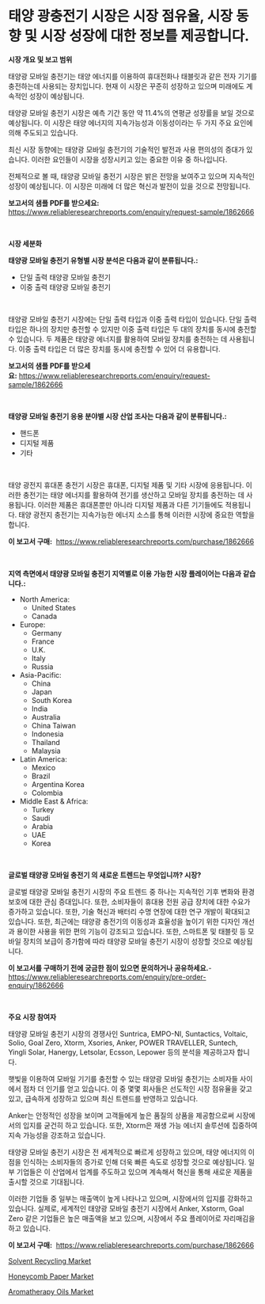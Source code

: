 <p><h1>태양 광충전기 시장은 시장 점유율, 시장 동향 및 시장 성장에 대한 정보를 제공합니다.</h1></p><p><strong>시장 개요 및 보고 범위</strong></p>
<p><p>태양광 모바일 충전기는 태양 에너지를 이용하여 휴대전화나 태블릿과 같은 전자 기기를 충전하는데 사용되는 장치입니다. 현재 이 시장은 꾸준히 성장하고 있으며 미래에도 계속적인 성장이 예상됩니다. </p><p>태양광 모바일 충전기 시장은 예측 기간 동안 약 11.4%의 연평균 성장률을 보일 것으로 예상됩니다. 이 시장은 태양 에너지의 지속가능성과 이동성이라는 두 가지 주요 요인에 의해 주도되고 있습니다. </p><p>최신 시장 동향에는 태양광 모바일 충전기의 기술적인 발전과 사용 편의성의 증대가 있습니다. 이러한 요인들이 시장을 성장시키고 있는 중요한 이유 중 하나입니다. </p><p>전체적으로 볼 때, 태양광 모바일 충전기 시장은 밝은 전망을 보여주고 있으며 지속적인 성장이 예상됩니다. 이 시장은 미래에 더 많은 혁신과 발전이 있을 것으로 전망됩니다.</p></p>
<p><strong>보고서의 샘플 PDF를 받으세요:</strong> <a href="https://www.reliableresearchreports.com/enquiry/request-sample/1862666">https://www.reliableresearchreports.com/enquiry/request-sample/1862666</a></p>
<p>&nbsp;</p>
<p><strong>시장 세분화</strong></p>
<p><strong>태양광 모바일 충전기 유형별 시장 분석은 다음과 같이 분류됩니다.:</strong></p>
<p><ul><li>단일 출력 태양광 모바일 충전기</li><li>이중 출력 태양광 모바일 충전기</li></ul></p>
<p>&nbsp;</p>
<p><p>태양광 모바일 충전기 시장에는 단일 출력 타입과 이중 출력 타입이 있습니다. 단일 출력 타입은 하나의 장치만 충전할 수 있지만 이중 출력 타입은 두 대의 장치를 동시에 충전할 수 있습니다. 두 제품은 태양광 에너지를 활용하여 모바일 장치를 충전하는 데 사용됩니다. 이중 출력 타입은 더 많은 장치를 동시에 충전할 수 있어 더 유용합니다.</p></p>
<p><strong>보고서의 샘플 PDF를 받으세요:</strong>&nbsp;<a href="https://www.reliableresearchreports.com/enquiry/request-sample/1862666">https://www.reliableresearchreports.com/enquiry/request-sample/1862666</a></p>
<p>&nbsp;</p>
<p><strong> 태양광 모바일 충전기 응용 분야별 시장 산업 조사는 다음과 같이 분류됩니다.:</strong></p>
<p><ul><li>핸드폰</li><li>디지털 제품</li><li>기타</li></ul></p>
<p>&nbsp;</p>
<p><p>태양 광전지 휴대폰 충전기 시장은 휴대폰, 디지털 제품 및 기타 시장에 응용됩니다. 이러한 충전기는 태양 에너지를 활용하여 전기를 생산하고 모바일 장치를 충전하는 데 사용됩니다. 이러한 제품은 휴대폰뿐만 아니라 디지털 제품과 다른 기기들에도 적용됩니다. 태양 광전지 충전기는 지속가능한 에너지 소스를 통해 이러한 시장에 중요한 역할을 합니다.</p></p>
<p><strong>이 보고서 구매:</strong>&nbsp; <a href="https://www.reliableresearchreports.com/purchase/1862666">https://www.reliableresearchreports.com/purchase/1862666</a></p>
<p>&nbsp;</p>
<p><strong>지역 측면에서 태양광 모바일 충전기 지역별로 이용 가능한 시장 플레이어는 다음과 같습니다.:</strong></p>
<p><ul>
    <li>
        North America:
        <ul>
            <li>United States</li>
            <li>Canada</li>
        </ul>
    </li>
    <li>
        Europe:
        <ul>
            <li>Germany</li>
            <li>France</li>
            <li>U.K.</li>
            <li>Italy</li>
            <li>Russia</li>
        </ul>
    </li>
    <li>
        Asia-Pacific:
        <ul>
            <li>China</li>
            <li>Japan</li>
            <li>South Korea</li>
            <li>India</li>
            <li>Australia</li>
            <li>China Taiwan</li>
            <li>Indonesia</li>
            <li>Thailand</li>
            <li>Malaysia</li>
        </ul>
    </li>
    <li>
        Latin America:
        <ul>
            <li>Mexico</li>
            <li>Brazil</li>
            <li>Argentina Korea</li>
            <li>Colombia</li>
        </ul>
    </li>
    <li>
        Middle East & Africa:
        <ul>
            <li>Turkey</li>
            <li>Saudi</li>
            <li>Arabia</li>
            <li>UAE</li>
            <li>Korea</li>
        </ul>
    </li>
    </ul></p>
<p>&nbsp;</p>
<p><strong>글로벌 태양광 모바일 충전기 의 새로운 트렌드는 무엇입니까? 시장?</strong></p>
<p><p>글로벌 태양광 모바일 충전기 시장의 주요 트렌드 중 하나는 지속적인 기후 변화와 환경 보호에 대한 관심 증대입니다. 또한, 소비자들이 휴대용 전원 공급 장치에 대한 수요가 증가하고 있습니다. 또한, 기술 혁신과 배터리 수명 연장에 대한 연구 개발이 확대되고 있습니다. 또한, 최근에는 태양광 충전기의 이동성과 효율성을 높이기 위한 디자인 개선과 용이한 사용을 위한 편의 기능이 강조되고 있습니다. 또한, 스마트폰 및 태블릿 등 모바일 장치의 보급이 증가함에 따라 태양광 모바일 충전기 시장이 성장할 것으로 예상됩니다.</p></p>
<p><strong>이 보고서를 구매하기 전에 궁금한 점이 있으면 문의하거나 공유하세요.</strong>- <a href="https://www.reliableresearchreports.com/enquiry/pre-order-enquiry/1862666">https://www.reliableresearchreports.com/enquiry/pre-order-enquiry/1862666</a></p>
<p>&nbsp;</p>
<p><strong>주요 시장 참여자</strong></p>
<p><p>태양광 모바일 충전기 시장의 경쟁사인 Suntrica, EMPO-NI, Suntactics, Voltaic, Solio, Goal Zero, Xtorm, Xsories, Anker, POWER TRAVELLER, Suntech, Yingli Solar, Hanergy, Letsolar, Ecsson, Lepower 등의 분석을 제공하고자 합니다.</p><p>햇빛을 이용하여 모바일 기기를 충전할 수 있는 태양광 모바일 충전기는 소비자들 사이에서 점차 더 인기를 얻고 있습니다. 이 중 몇몇 회사들은 선도적인 시장 점유율을 갖고 있고, 급속하게 성장하고 있으며 최신 트렌드를 반영하고 있습니다.</p><p>Anker는 안정적인 성장을 보이며 고객들에게 높은 품질의 상품을 제공함으로써 시장에서의 입지를 굳건히 하고 있습니다. 또한, Xtorm은 재생 가능 에너지 솔루션에 집중하여 지속 가능성을 강조하고 있습니다.</p><p>태양광 모바일 충전기 시장은 전 세계적으로 빠르게 성장하고 있으며, 태양 에너지의 이점을 인식하는 소비자들의 증가로 인해 더욱 빠른 속도로 성장할 것으로 예상됩니다. 일부 기업들은 이 산업에서 업계를 주도하고 있으며 계속해서 혁신을 통해 새로운 제품을 출시할 것으로 기대됩니다.</p><p>이러한 기업들 중 일부는 매출액이 높게 나타나고 있으며, 시장에서의 입지를 강화하고 있습니다. 실제로, 세계적인 태양광 모바일 충전기 시장에서 Anker, Xstorm, Goal Zero 같은 기업들은 높은 매출액을 보고 있으며, 시장에서 주요 플레이어로 자리매김을 하고 있습니다.</p></p>
<p><strong>이 보고서 구매:</strong>&nbsp;&nbsp;<a href="https://www.reliableresearchreports.com/purchase/1862666">https://www.reliableresearchreports.com/purchase/1862666</a></p>
<p><p><a href="https://github.com/Sinjinluong3e0awx2m195k76/Market-Research-Report-List-1/blob/main/solvent-recycling-market.md">Solvent Recycling Market</a></p><p><a href="https://github.com/beatblasta/Market-Research-Report-List-2/blob/main/honeycomb-paper-market.md">Honeycomb Paper Market</a></p><p><a href="https://github.com/shotows/Market-Research-Report-List-1/blob/main/aromatherapy-oils-market.md">Aromatherapy Oils Market</a></p></p>
